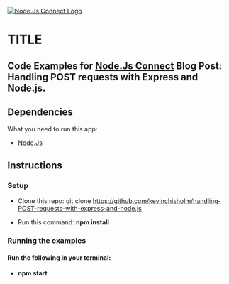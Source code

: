 [![Node.Js Connect Logo](http://www.nodejsconnect.com//sites/default/themes/drupalconnect/images/layout/logo-lo.png)](http://www.nodejsconnect.com/)

# TITLE

## Code Examples for [Node.Js Connect](http://www.nodejsconnect.com/) Blog Post: Handling POST requests with Express and Node.js.

## Dependencies

What you need to run this app:

* [Node.Js](https://nodejs.org)

## Instructions

### Setup

* Clone this repo: git clone https://github.com/kevinchisholm/handling-POST-requests-with-express-and-node.js

* Run this command: **npm install**

### Running the examples

#### Run the following in your terminal:

* **npm start**

